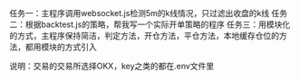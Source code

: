 任务一：主程序调用websocket.js检测5m的k线情况，只过滤出收盘的k线
任务二：根据backtest.js的策略，帮我写一个实际开单策略的程序
任务三：用模块化的方式，主程序保持简洁，判定方法，开仓方法，平仓方法，本地缓存仓位的方法，都用模块的方式引入


说明：交易的交易所选择OKX，key之类的都在.env文件里